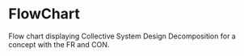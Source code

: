 # FlowChart
Flow chart displaying Collective System Design Decomposition for a concept with the FR and CON. 

